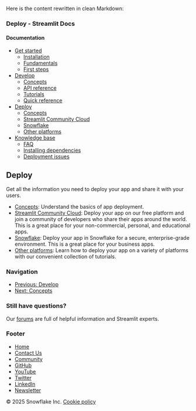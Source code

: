 Here is the content rewritten in clean Markdown:
### Deploy - Streamlit Docs
#### Documentation

* [Get started](/get-started)
	+ [Installation](/get-started/installation)
	+ [Fundamentals](/get-started/fundamentals)
	+ [First steps](/get-started/tutorials)
* [Develop](/develop)
	+ [Concepts](/develop/concepts)
	+ [API reference](/develop/api-reference)
	+ [Tutorials](/develop/tutorials)
	+ [Quick reference](/develop/quick-reference)
* [Deploy](/deploy)
	+ [Concepts](/deploy/concepts)
	+ [Streamlit Community Cloud](/deploy/streamlit-community-cloud)
	+ [Snowflake](/deploy/snowflake)
	+ [Other platforms](/deploy/tutorials)
* [Knowledge base](/knowledge-base)
	+ [FAQ](/knowledge-base/using-streamlit)
	+ [Installing dependencies](/knowledge-base/dependencies)
	+ [Deployment issues](/knowledge-base/deploy)

## Deploy
Get all the information you need to deploy your app and share it with your users.

* [Concepts](/deploy/concepts): Understand the basics of app deployment.
* [Streamlit Community Cloud](/deploy/streamlit-community-cloud): Deploy your app on our free platform and join a community of developers who share their apps around the world. This is a great place for your non-commercial, personal, and educational apps.
* [Snowflake](/deploy/snowflake): Deploy your app in Snowflake for a secure, enterprise-grade environment. This is a great place for your business apps.
* [Other platforms](/deploy/tutorials): Learn how to deploy your app on a variety of platforms with our convenient collection of tutorials.

### Navigation
* [Previous: Develop](/develop)
* [Next: Concepts](/deploy/concepts)

### Still have questions?
Our [forums](https://discuss.streamlit.io) are full of helpful information and Streamlit experts.

### Footer
* [Home](/)
* [Contact Us](mailto:hello@streamlit.io?subject=Contact%20from%20documentation%20)
* [Community](https://discuss.streamlit.io)
* [GitHub](https://github.com/streamlit)
* [YouTube](https://www.youtube.com/channel/UC3LD42rjj-Owtxsa6PwGU5Q)
* [Twitter](https://twitter.com/streamlit)
* [LinkedIn](https://www.linkedin.com/company/streamlit)
* [Newsletter](https://info.snowflake.com/streamlit-newsletter-sign-up.html)

&copy; 2025 Snowflake Inc. [Cookie policy](https://www.streamlit.io/cookie-policy)
